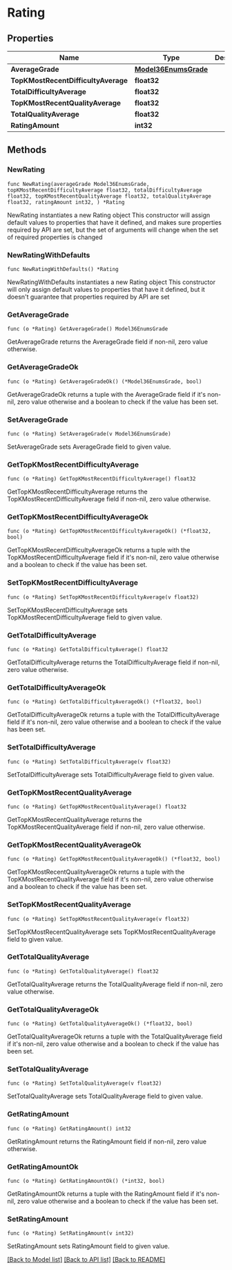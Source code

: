 # Rating

## Properties

Name | Type | Description | Notes
------------ | ------------- | ------------- | -------------
**AverageGrade** | [**Model36EnumsGrade**](36EnumsGrade.md) |  | 
**TopKMostRecentDifficultyAverage** | **float32** |  | 
**TotalDifficultyAverage** | **float32** |  | 
**TopKMostRecentQualityAverage** | **float32** |  | 
**TotalQualityAverage** | **float32** |  | 
**RatingAmount** | **int32** |  | 

## Methods

### NewRating

`func NewRating(averageGrade Model36EnumsGrade, topKMostRecentDifficultyAverage float32, totalDifficultyAverage float32, topKMostRecentQualityAverage float32, totalQualityAverage float32, ratingAmount int32, ) *Rating`

NewRating instantiates a new Rating object
This constructor will assign default values to properties that have it defined,
and makes sure properties required by API are set, but the set of arguments
will change when the set of required properties is changed

### NewRatingWithDefaults

`func NewRatingWithDefaults() *Rating`

NewRatingWithDefaults instantiates a new Rating object
This constructor will only assign default values to properties that have it defined,
but it doesn't guarantee that properties required by API are set

### GetAverageGrade

`func (o *Rating) GetAverageGrade() Model36EnumsGrade`

GetAverageGrade returns the AverageGrade field if non-nil, zero value otherwise.

### GetAverageGradeOk

`func (o *Rating) GetAverageGradeOk() (*Model36EnumsGrade, bool)`

GetAverageGradeOk returns a tuple with the AverageGrade field if it's non-nil, zero value otherwise
and a boolean to check if the value has been set.

### SetAverageGrade

`func (o *Rating) SetAverageGrade(v Model36EnumsGrade)`

SetAverageGrade sets AverageGrade field to given value.


### GetTopKMostRecentDifficultyAverage

`func (o *Rating) GetTopKMostRecentDifficultyAverage() float32`

GetTopKMostRecentDifficultyAverage returns the TopKMostRecentDifficultyAverage field if non-nil, zero value otherwise.

### GetTopKMostRecentDifficultyAverageOk

`func (o *Rating) GetTopKMostRecentDifficultyAverageOk() (*float32, bool)`

GetTopKMostRecentDifficultyAverageOk returns a tuple with the TopKMostRecentDifficultyAverage field if it's non-nil, zero value otherwise
and a boolean to check if the value has been set.

### SetTopKMostRecentDifficultyAverage

`func (o *Rating) SetTopKMostRecentDifficultyAverage(v float32)`

SetTopKMostRecentDifficultyAverage sets TopKMostRecentDifficultyAverage field to given value.


### GetTotalDifficultyAverage

`func (o *Rating) GetTotalDifficultyAverage() float32`

GetTotalDifficultyAverage returns the TotalDifficultyAverage field if non-nil, zero value otherwise.

### GetTotalDifficultyAverageOk

`func (o *Rating) GetTotalDifficultyAverageOk() (*float32, bool)`

GetTotalDifficultyAverageOk returns a tuple with the TotalDifficultyAverage field if it's non-nil, zero value otherwise
and a boolean to check if the value has been set.

### SetTotalDifficultyAverage

`func (o *Rating) SetTotalDifficultyAverage(v float32)`

SetTotalDifficultyAverage sets TotalDifficultyAverage field to given value.


### GetTopKMostRecentQualityAverage

`func (o *Rating) GetTopKMostRecentQualityAverage() float32`

GetTopKMostRecentQualityAverage returns the TopKMostRecentQualityAverage field if non-nil, zero value otherwise.

### GetTopKMostRecentQualityAverageOk

`func (o *Rating) GetTopKMostRecentQualityAverageOk() (*float32, bool)`

GetTopKMostRecentQualityAverageOk returns a tuple with the TopKMostRecentQualityAverage field if it's non-nil, zero value otherwise
and a boolean to check if the value has been set.

### SetTopKMostRecentQualityAverage

`func (o *Rating) SetTopKMostRecentQualityAverage(v float32)`

SetTopKMostRecentQualityAverage sets TopKMostRecentQualityAverage field to given value.


### GetTotalQualityAverage

`func (o *Rating) GetTotalQualityAverage() float32`

GetTotalQualityAverage returns the TotalQualityAverage field if non-nil, zero value otherwise.

### GetTotalQualityAverageOk

`func (o *Rating) GetTotalQualityAverageOk() (*float32, bool)`

GetTotalQualityAverageOk returns a tuple with the TotalQualityAverage field if it's non-nil, zero value otherwise
and a boolean to check if the value has been set.

### SetTotalQualityAverage

`func (o *Rating) SetTotalQualityAverage(v float32)`

SetTotalQualityAverage sets TotalQualityAverage field to given value.


### GetRatingAmount

`func (o *Rating) GetRatingAmount() int32`

GetRatingAmount returns the RatingAmount field if non-nil, zero value otherwise.

### GetRatingAmountOk

`func (o *Rating) GetRatingAmountOk() (*int32, bool)`

GetRatingAmountOk returns a tuple with the RatingAmount field if it's non-nil, zero value otherwise
and a boolean to check if the value has been set.

### SetRatingAmount

`func (o *Rating) SetRatingAmount(v int32)`

SetRatingAmount sets RatingAmount field to given value.



[[Back to Model list]](../README.md#documentation-for-models) [[Back to API list]](../README.md#documentation-for-api-endpoints) [[Back to README]](../README.md)


